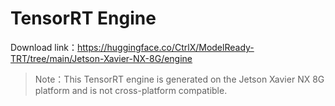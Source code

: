 # TensorRT Engine

Download link：https://huggingface.co/CtrlX/ModelReady-TRT/tree/main/Jetson-Xavier-NX-8G/engine

> Note：This TensorRT engine is generated on the Jetson Xavier NX 8G platform and is not cross-platform compatible.

